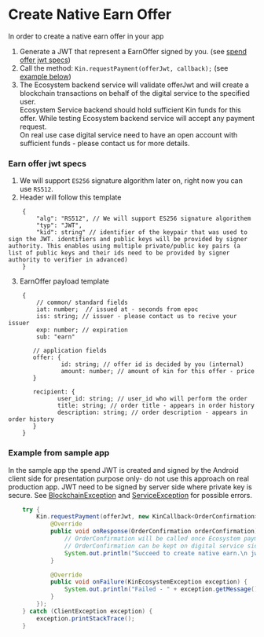 # Create Native Earn Offer
In order to create a native earn offer in your app
1. Generate a JWT that represent a EarnOffer signed by you. (see [spend offer jwt specs](#earn-offer-jwt-specs))
2. Call the method: `Kin.requestPayment(offerJwt, callback);` (see [example below](#example-from-sample-app))
3. The Ecosystem backend service will validate offerJwt and will create a blockchain transactions on behalf of the digital service to the specified user.<br>
Ecosystem Service backend should hold sufficient Kin funds for this offer. While testing Ecosystem backend service will accept any payment request.<br>
On real use case digital service need to have an open account with sufficient funds - please contact us for more details.

### Earn offer jwt specs
1. We will support `ES256` signature algorithm later on, right now you can use `RS512`.
2. Header will follow this template
```aidl
    {
        "alg": "RS512", // We will support ES256 signature algorithem 
        "typ": "JWT",
        "kid": string" // identifier of the keypair that was used to sign the JWT. identifiers and public keys will be provided by signer authority. This enables using multiple private/public key pairs (a list of public keys and their ids need to be provided by signer authority to verifier in advanced)
    }
```
3. EarnOffer payload template
```aidl
    {
        // common/ standard fields
        iat: number;  // issued at - seconds from epoc
        iss: string; // issuer - please contact us to recive your issuer
        exp: number; // expiration
        sub: "earn"
        
       // application fields
       offer: {
               id: string; // offer id is decided by you (internal)
               amount: number; // amount of kin for this offer - price
       }
        
       recipient: {
              user_id: string; // user_id who will perform the order
              title: string; // order title - appears in order history
              description: string; // order description - appears in order history
       }
    }
```
### Example from sample app
In the sample app the spend JWT is created and signed by the Android client side for presentation purpose only- do not use this approach on real production app.
JWT need to be signed by server side where private key is secure.
See [BlockchainException](../kin-ecosystem-sdk/src/main/java/com/kin/ecosystem/exception/BlockchainException.java) and [ServiceException](../kin-ecosystem-sdk/src/main/java/com/kin/ecosystem/exception/ServiceException.java) for possible errors.
```java
    try {
        Kin.requestPayment(offerJwt, new KinCallback<OrderConfirmation>() {
            @Override
            public void onResponse(OrderConfirmation orderConfirmation) {
                // OrderConfirmation will be called once Ecosystem payment transaction to user completed successfully.
                // OrderConfirmation can be kept on digital service side as a receipt proving user received his Kin.
                System.out.println("Succeed to create native earn.\n jwtConfirmation: " + orderConfirmation.getJwtConfirmation());
            }

            @Override
            public void onFailure(KinEcosystemException exception) {
                System.out.println("Failed - " + exception.getMessage());
            }
        });
    } catch (ClientException exception) {
        exception.printStackTrace();
    }
```